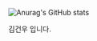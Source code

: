 ![Anurag's GitHub stats](https://github-readme-stats.vercel.app/api?username=kimgunwoo1&show_icons=true&theme=radical)

김건우 입니다.